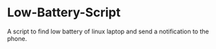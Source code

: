 # Low-Battery-Script
A script to find low battery of linux laptop and send a notification to the phone.
